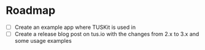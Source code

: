 # Roadmap

- [ ] Create an example app where TUSKit is used in
- [ ] Create a release blog post on tus.io with the changes from 2.x to 3.x and some usage examples
